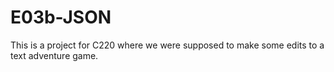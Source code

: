 # E03b-JSON
This is a project for C220 where we were supposed to make some edits to a text adventure game.
